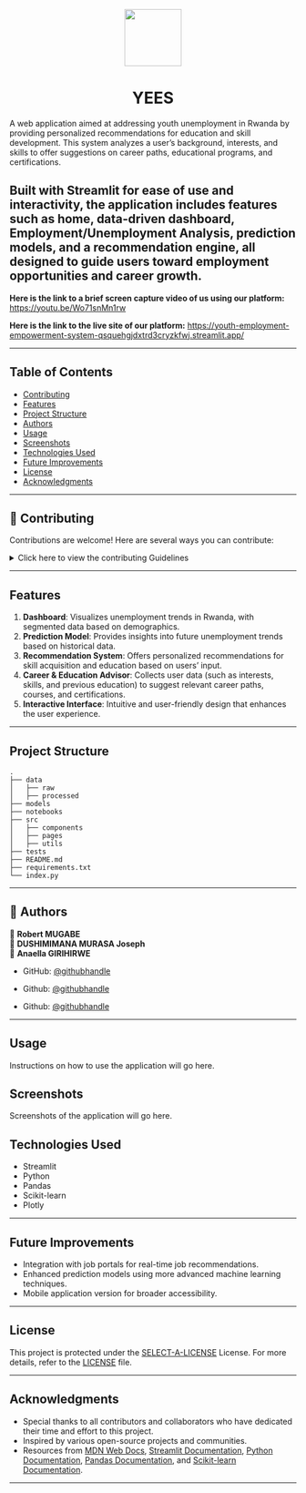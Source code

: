 <p align="center">
  <img src="https://cdn-icons-png.flaticon.com/512/6295/6295417.png" width="100" />
</p>
<p align="center">
    <h1 align="center">YEES</h1>
</p>

A web application aimed at addressing youth unemployment in Rwanda by providing personalized recommendations for education and skill development. This system analyzes a user’s background, interests, and skills to offer suggestions on career paths, educational programs, and certifications.

Built with **Streamlit** for ease of use and interactivity, the application includes features such as home, data-driven dashboard, Employment/Unemployment Analysis, prediction models, and a recommendation engine, all designed to guide users toward employment opportunities and career growth.
---
**Here is the link to a brief screen capture video of us using our platform:** https://youtu.be/Wo71snMn1rw

**Here is the link to the live site of our platform:** https://youth-employment-empowerment-system-qsquehgjdxtrd3cryzkfwj.streamlit.app/

---

## Table of Contents

- [Contributing](#-contributing)
- [Features](#features)
- [Project Structure](#project-structure)
- [Authors](#authors)
- [Usage](#usage)
- [Screenshots](#screenshots)
- [Technologies Used](#technologies-used)
- [Future Improvements](#future-improvements)
- [License](#-license)
- [Acknowledgments](#acknowledgments)

---

## 🤝 Contributing

Contributions are welcome! Here are several ways you can contribute:

<details closed>
    <summary>Click here to view the contributing Guidelines</summary>

1. **Fork the Repository**: Start by forking the project repository to your GitHub account.
2. **Clone Locally**: Clone the forked repository to your local machine using a Git client.
   ```sh
   git clone https://github.com/Murasajo/Youth-Employment-Empowerment-System
   ```
3. **Create a New Branch**: Always work on a new branch, giving it a descriptive name.
   ```sh
   git checkout -b new-feature-x
   ```
4. **Make Your Changes**: Develop and test your changes locally.
5. **Commit Your Changes**: Commit with a clear message describing your updates.
   ```sh
   git commit -m 'Implemented new feature x.'
   ```
6. **Push to GitHub**: Push the changes to your forked repository.
   ```sh
   git push origin new-feature-x
   ```
7. **Submit a Pull Request**: Create a PR against the original project repository. Clearly describe the changes and their motivations.

Once your PR is reviewed and approved, it will be merged into the main branch.

</details>

---

## Features

1. **Dashboard**: Visualizes unemployment trends in Rwanda, with segmented data based on demographics.
2. **Prediction Model**: Provides insights into future unemployment trends based on historical data.
3. **Recommendation System**: Offers personalized recommendations for skill acquisition and education based on users’ input.
4. **Career & Education Advisor**: Collects user data (such as interests, skills, and previous education) to suggest relevant career paths, courses, and certifications.
5. **Interactive Interface**: Intuitive and user-friendly design that enhances the user experience.

---

## Project Structure

```
.
├── data
│   ├── raw
│   ├── processed
├── models
├── notebooks
├── src
│   ├── components
│   ├── pages
│   ├── utils
├── tests
├── README.md
├── requirements.txt
└── index.py
```
---
## 👥 Authors <a name="authors"></a>



👤 **Robert MUGABE**         
👤 **DUSHIMIMANA MURASA Joseph**         
👤 **Anaella GIRIHIRWE**

- GitHub: [@githubhandle](https://github.com/mugabe-rob)

- Github:  [@githubhandle](https://github.com/Murasajo)

- Github:  [@githubhandle](https://github.com/AnaellaGirihirwe)

----

## Usage

Instructions on how to use the application will go here.

## Screenshots

Screenshots of the application will go here.

## Technologies Used

- Streamlit
- Python
- Pandas
- Scikit-learn
- Plotly

---

## Future Improvements

- Integration with job portals for real-time job recommendations.
- Enhanced prediction models using more advanced machine learning techniques.
- Mobile application version for broader accessibility.

---
##  License

This project is protected under the [SELECT-A-LICENSE](https://choosealicense.com/licenses) License. For more details, refer to the [LICENSE](https://choosealicense.com/licenses/) file.

---

##  Acknowledgments

- Special thanks to all contributors and collaborators who have dedicated their time and effort to this project.
- Inspired by various open-source projects and communities.
- Resources from [MDN Web Docs](https://developer.mozilla.org/), [Streamlit Documentation](https://docs.streamlit.io/), [Python Documentation](https://docs.python.org/3/), [Pandas Documentation](https://pandas.pydata.org/pandas-docs/stable/), and [Scikit-learn Documentation](https://scikit-learn.org/stable/documentation.html).

---
